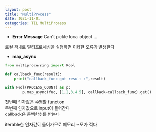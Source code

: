 ```yaml
---
layout: post
title: "MultiProcess"
date: 2021-11-01
categories: TIL MultiProcess
---
```


- **Error Message**
Can't pickle local object ...

로컬 객체로 멀티프로세싱을 실행하면 이러한 오류가 발생한다

- **map_async**

```python
from multiprocessing import Pool

def callback_func(result):
    print("callback_func got result :",result)

with Pool(PROCESS_COUNT) as p:
		p.map_async(fuc, [1,2,3,4,5], callback=callback_func).get() 
```
첫번때 인자값은 수행할 function  
두번째 인자값으로 input이 들어간다  
callback은 콜백함수를 받는다  

iterable한 인자값이 들어가므로 메모리 소모가 적다